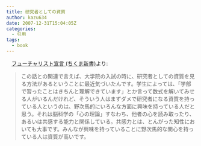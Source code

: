 ```yaml
---
title: 研究者としての資質
author: kazu634
date: 2007-12-31T15:04:05Z
categories:
  - 引用
tags:
  - book
---
```

<div class="section">
<p>
    　<a href="http://d.hatena.ne.jp/asin/4480063617" onclick="__gaTracker('send', 'event', 'outbound-article', 'http://d.hatena.ne.jp/asin/4480063617', 'フューチャリスト宣言 (ちくま新書)');">フューチャリスト宣言 (ちくま新書)</a>より:
</p>

<blockquote>
<p>
      この話との関連で言えば、大学院の入試の時に、研究者としての資質を見る方法があるということに最近気づいたんです。学生によっては、「学部で習ったことはきちんと理解できています」とか言って数式を解いてみせる人がいるんだけれど、そういう人はまずダメで研究者になる資質を持っている人というのは、野次馬的にいろんな方面に興味を持っている人だと思う。それは脳科学の「心の理論」すなわち、他者の心を読み取ったり、あるいは共感する能力と関係している。共感力とは、とんがった知性においても大事です。みんなが興味を持っていることに野次馬的な関心を持っている人は資質が高いです。
</p>
</blockquote>
</div>
